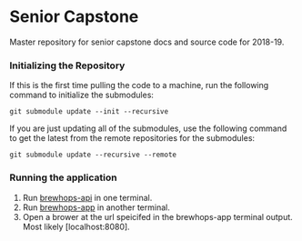 # Senior Capstone
Master repository for senior capstone docs and source code for 2018-19.

### Initializing the Repository
If this is the first time pulling the code to a machine, run the following command to initialize the submodules:
```
git submodule update --init --recursive
```
If you are just updating all of the submodules, use the following command to get the latest from the remote repositories for the submodules:
```
git submodule update --recursive --remote
```

### Running the application

1. Run [brewhops-api](brewhops-api) in one terminal.
1. Run [brewhops-app](brewhops-app) in another terminal.
1. Open a brower at the url speicifed in the brewhops-app terminal output.  Most likely [localhost:8080].
